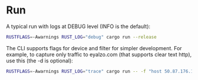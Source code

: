 # Run

A typical run with logs at DEBUG level (INFO is the default):
```bash
RUSTFLAGS=-Awarnings RUST_LOG="debug" cargo run --release
```

The CLI supports flags for device and filter for simpler development.
For example, to capture only traffic to eyalzo.com (that supports clear text http), use this (the -d is optional):
```bash
RUSTFLAGS=-Awarnings RUST_LOG="trace" cargo run -- -f "host 50.87.176.106 and tcp" -d "en0"
```